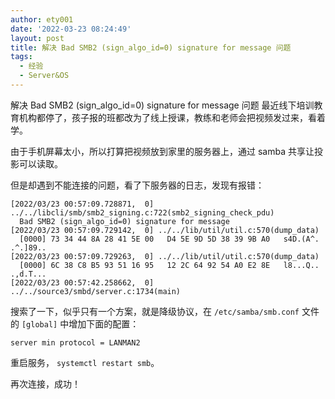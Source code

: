 ```yaml
---
author: ety001
date: '2022-03-23 08:24:49'
layout: post
title: 解决 Bad SMB2 (sign_algo_id=0) signature for message 问题
tags:
  - 经验
  - Server&OS
---
```


解决 Bad SMB2 (sign_algo_id=0) signature for message 问题
最近线下培训教育机构都停了，孩子报的班都改为了线上授课，教练和老师会把视频发过来，看着学。

由于手机屏幕太小，所以打算把视频放到家里的服务器上，通过 samba 共享让投影可以读取。

但是却遇到不能连接的问题，看了下服务器的日志，发现有报错：

```
[2022/03/23 00:57:09.728871,  0] ../../libcli/smb/smb2_signing.c:722(smb2_signing_check_pdu)
  Bad SMB2 (sign_algo_id=0) signature for message
[2022/03/23 00:57:09.729142,  0] ../../lib/util/util.c:570(dump_data)
  [0000] 73 34 44 8A 28 41 5E 00   D4 5E 9D 5D 38 39 9B A0   s4D.(A^. .^.]89..
[2022/03/23 00:57:09.729263,  0] ../../lib/util/util.c:570(dump_data)
  [0000] 6C 38 C8 B5 93 51 16 95   12 2C 64 92 54 A0 E2 8E   l8...Q.. .,d.T...
[2022/03/23 00:57:42.258662,  0] ../../source3/smbd/server.c:1734(main)
```

搜索了一下，似乎只有一个方案，就是降级协议，在 `/etc/samba/smb.conf` 文件的 `[global]` 中增加下面的配置：

```
server min protocol = LANMAN2
```

重启服务， `systemctl restart smb`。

再次连接，成功！